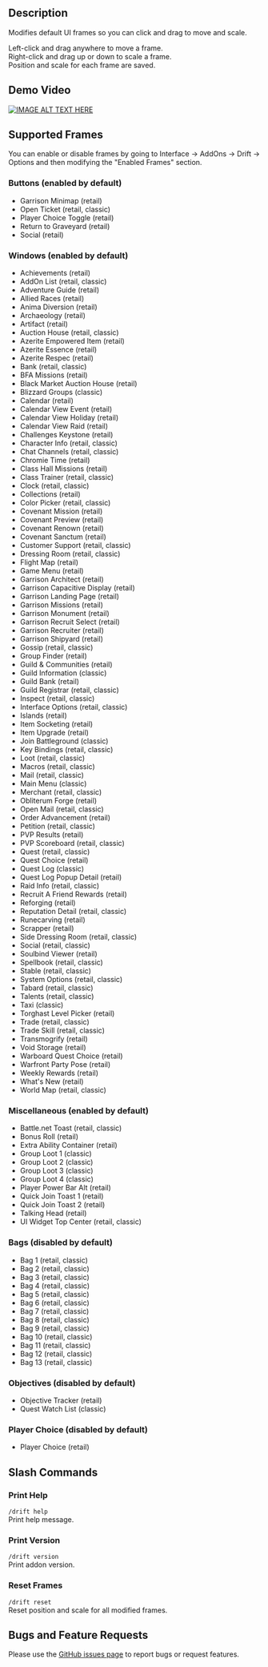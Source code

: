 ## Description
Modifies default UI frames so you can click and drag to move and scale.

Left-click and drag anywhere to move a frame.  
Right-click and drag up or down to scale a frame.  
Position and scale for each frame are saved.

## Demo Video
[![IMAGE ALT TEXT HERE](http://img.youtube.com/vi/R8d-QYxyN7Y/maxresdefault.jpg)](https://youtu.be/R8d-QYxyN7Y)

## Supported Frames
You can enable or disable frames by going to Interface -> AddOns -> Drift -> Options and then modifying the "Enabled Frames" section.

### Buttons (enabled by default)
- Garrison Minimap (retail)
- Open Ticket (retail, classic)
- Player Choice Toggle (retail)
- Return to Graveyard (retail)
- Social (retail)

### Windows (enabled by default)
- Achievements (retail)
- AddOn List (retail, classic)
- Adventure Guide (retail)
- Allied Races (retail)
- Anima Diversion (retail)
- Archaeology (retail)
- Artifact (retail)
- Auction House (retail, classic)
- Azerite Empowered Item (retail)
- Azerite Essence (retail)
- Azerite Respec (retail)
- Bank (retail, classic)
- BFA Missions (retail)
- Black Market Auction House (retail)
- Blizzard Groups (classic)
- Calendar (retail)
- Calendar View Event (retail)
- Calendar View Holiday (retail)
- Calendar View Raid (retail)
- Challenges Keystone (retail)
- Character Info (retail, classic)
- Chat Channels (retail, classic)
- Chromie Time (retail)
- Class Hall Missions (retail)
- Class Trainer (retail, classic)
- Clock (retail, classic)
- Collections (retail)
- Color Picker (retail, classic)
- Covenant Mission (retail)
- Covenant Preview (retail)
- Covenant Renown (retail)
- Covenant Sanctum (retail)
- Customer Support (retail, classic)
- Dressing Room (retail, classic)
- Flight Map (retail)
- Game Menu (retail)
- Garrison Architect (retail)
- Garrison Capacitive Display (retail)
- Garrison Landing Page (retail)
- Garrison Missions (retail)
- Garrison Monument (retail)
- Garrison Recruit Select (retail)
- Garrison Recruiter (retail)
- Garrison Shipyard (retail)
- Gossip (retail, classic)
- Group Finder (retail)
- Guild & Communities (retail)
- Guild Information (classic)
- Guild Bank (retail)
- Guild Registrar (retail, classic)
- Inspect (retail, classic)
- Interface Options (retail, classic)
- Islands (retail)
- Item Socketing (retail)
- Item Upgrade (retail)
- Join Battleground (classic)
- Key Bindings (retail, classic)
- Loot (retail, classic)
- Macros (retail, classic)
- Mail (retail, classic)
- Main Menu (classic)
- Merchant (retail, classic)
- Obliterum Forge (retail)
- Open Mail (retail, classic)
- Order Advancement (retail)
- Petition (retail, classic)
- PVP Results (retail)
- PVP Scoreboard (retail, classic)
- Quest (retail, classic)
- Quest Choice (retail)
- Quest Log (classic)
- Quest Log Popup Detail (retail)
- Raid Info (retail, classic)
- Recruit A Friend Rewards (retail)
- Reforging (retail)
- Reputation Detail (retail, classic)
- Runecarving (retail)
- Scrapper (retail)
- Side Dressing Room (retail, classic)
- Social (retail, classic)
- Soulbind Viewer (retail)
- Spellbook (retail, classic)
- Stable (retail, classic)
- System Options (retail, classic)
- Tabard (retail, classic)
- Talents (retail, classic)
- Taxi (classic)
- Torghast Level Picker (retail)
- Trade (retail, classic)
- Trade Skill (retail, classic)
- Transmogrify (retail)
- Void Storage (retail)
- Warboard Quest Choice (retail)
- Warfront Party Pose (retail)
- Weekly Rewards (retail)
- What's New (retail)
- World Map (retail, classic)

### Miscellaneous (enabled by default)
- Battle.net Toast (retail, classic)
- Bonus Roll (retail)
- Extra Ability Container (retail)
- Group Loot 1 (classic)
- Group Loot 2 (classic)
- Group Loot 3 (classic)
- Group Loot 4 (classic)
- Player Power Bar Alt (retail)
- Quick Join Toast 1 (retail)
- Quick Join Toast 2 (retail)
- Talking Head (retail)
- UI Widget Top Center (retail, classic)

### Bags (disabled by default)
- Bag 1 (retail, classic)
- Bag 2 (retail, classic)
- Bag 3 (retail, classic)
- Bag 4 (retail, classic)
- Bag 5 (retail, classic)
- Bag 6 (retail, classic)
- Bag 7 (retail, classic)
- Bag 8 (retail, classic)
- Bag 9 (retail, classic)
- Bag 10 (retail, classic)
- Bag 11 (retail, classic)
- Bag 12 (retail, classic)
- Bag 13 (retail, classic)

### Objectives (disabled by default)
- Objective Tracker (retail)
- Quest Watch List (classic)

### Player Choice (disabled by default)
- Player Choice (retail)

## Slash Commands
### Print Help
`/drift help`  
Print help message.

### Print Version
`/drift version`  
Print addon version.

### Reset Frames
`/drift reset`  
Reset position and scale for all modified frames.

## Bugs and Feature Requests
Please use the [GitHub issues page](https://github.com/jaredbwasserman/drift/issues) to report bugs or request features.